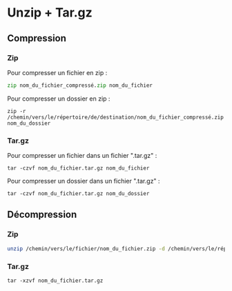 # Unzip + Tar.gz

## Compression

### Zip

Pour compresser un fichier en zip :&#x20;

```python
zip nom_du_fichier_compressé.zip nom_du_fichier
```

Pour compresser un dossier en zip :

```shell
zip -r /chemin/vers/le/répertoire/de/destination/nom_du_fichier_compressé.zip nom_du_dossier
```

### Tar.gz

Pour compresser un fichier dans un fichier ".tar.gz" :

```
tar -czvf nom_du_fichier.tar.gz nom_du_fichier
```

Pour compresser un dossier dans un fichier ".tar.gz" :

```
tar -czvf nom_du_fichier.tar.gz nom_du_dossier
```

## Décompression

### Zip

```bash
unzip /chemin/vers/le/fichier/nom_du_fichier.zip -d /chemin/vers/le/répertoire/de/destination
```

### Tar.gz

```shell
tar -xzvf nom_du_fichier.tar.gz
```

